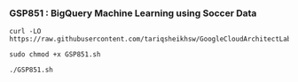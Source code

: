 ### GSP851 :  BigQuery Machine Learning using Soccer Data 

```
curl -LO https://raw.githubusercontent.com/tariqsheikhsw/GoogleCloudArchitectLabs/main/Solutions/GSP851.sh

sudo chmod +x GSP851.sh

./GSP851.sh
```





